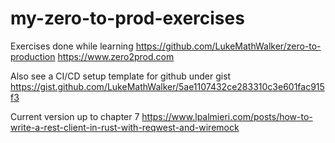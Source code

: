 # my-zero-to-prod-exercises
Exercises done while learning https://github.com/LukeMathWalker/zero-to-production https://www.zero2prod.com

Also see a CI/CD setup template for github under gist https://gist.github.com/LukeMathWalker/5ae1107432ce283310c3e601fac915f3 

Current version up to chapter 7 https://www.lpalmieri.com/posts/how-to-write-a-rest-client-in-rust-with-reqwest-and-wiremock

